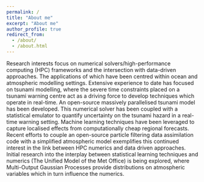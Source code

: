 ```yaml
---
permalink: /
title: "About me"
excerpt: "About me"
author_profile: true
redirect_from: 
  - /about/
  - /about.html
---
```

Research interests focus on numerical solvers/high-performance computing (HPC) frameworks and the intersection with data-driven approaches. The applications of which have been centred within ocean and atmospheric modelling settings. Extensive experience to date has focused on tsunami modelling, where the severe time constraints placed on a tsunami warning centre act as a driving force to develop techniques which operate in real-time. An open-source massively parallelised tsunami model has been developed. This numerical solver has been coupled with a statistical emulator to quantify uncertainty on the tsunami hazard in a real-time warning setting. Machine learning techniques have been leveraged to capture localised effects from computationally cheap regional forecasts. Recent efforts to couple an open-source particle filtering data assimilation code with a simplified atmospheric model exemplifies this continued interest in the link between HPC numerics and data driven approaches. Initial research into the interplay between statistical learning techniques and numerics (The Unified Model of the Met Office) is being explored, where Multi-Output Gaussian Processes provide distributions on atmospheric variables which in turn influence the numerics.
